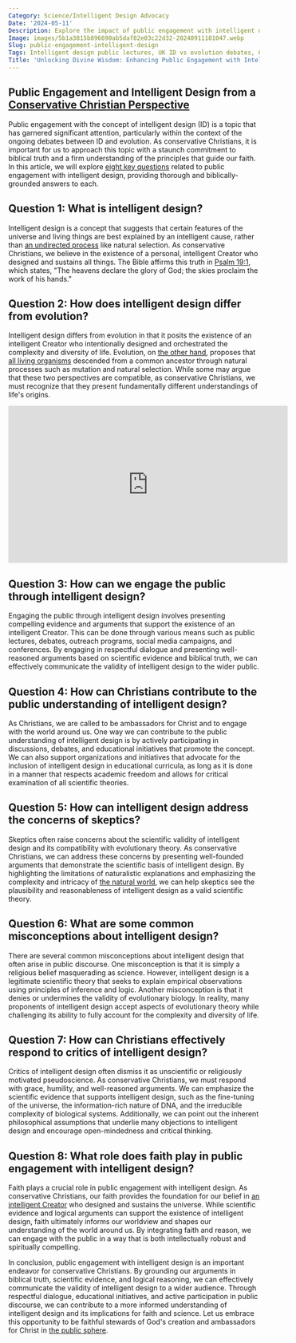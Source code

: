 ```yaml
---
Category: Science/Intelligent Design Advocacy
Date: '2024-05-11'
Description: Explore the impact of public engagement with intelligent design through UK lectures, debates, outreach programs, social media campaigns, and conferences. Delve into the intersection of ID and evolution in Christian outreach efforts.
Image: images/5b1a3815b896690ab5daf82e03c22d32-20240911181047.webp
Slug: public-engagement-intelligent-design
Tags: Intelligent design public lectures, UK ID vs evolution debates, Christian ID outreach programs, Social media ID campaigns, Intelligent design UK conferences
Title: 'Unlocking Divine Wisdom: Enhancing Public Engagement with Intelligent Design'
---
```


## Public Engagement and Intelligent Design from a [Conservative Christian Perspective](/legal-challenges)

Public engagement with the concept of intelligent design (ID) is a topic that has garnered significant attention, particularly within the context of the ongoing debates between ID and evolution. As conservative Christians, it is important for us to approach this topic with a staunch commitment to biblical truth and a firm understanding of the principles that guide our faith. In this article, we will explore [eight key questions](/legal-challenges) related to public engagement with intelligent design, providing thorough and biblically-grounded answers to each.

## Question 1: What is intelligent design?

Intelligent design is a concept that suggests that certain features of the universe and living things are best explained by an intelligent cause, rather than [an undirected process](/evolutionary-theory-flaws) like natural selection. As conservative Christians, we believe in the existence of a personal, intelligent Creator who designed and sustains all things. The Bible affirms this truth in [Psalm 19:1](https://www.bibleref.com/Psalm/19/Psalm-19-1.html), which states, "The heavens declare the glory of God; the skies proclaim the work of his hands."

## Question 2: How does intelligent design differ from evolution?

Intelligent design differs from evolution in that it posits the existence of an intelligent Creator who intentionally designed and orchestrated the complexity and diversity of life. Evolution, on [the other hand](/understanding-the-difference-between-water-baptism-and-spirit-baptism-a-comprehensive-guide-for-christian-believers), proposes that [all living organisms](/genetic-evidence-challenges) descended from a common ancestor through natural processes such as mutation and natural selection. While some may argue that these two perspectives are compatible, as conservative Christians, we must recognize that they present fundamentally different understandings of life's origins.


<iframe width="560" height="315" src="https://www.youtube.com/embed/i7HBm9n_MJU" frameborder="0" allow="autoplay; encrypted-media" allowfullscreen></iframe>


## Question 3: How can we engage the public through intelligent design?

Engaging the public through intelligent design involves presenting compelling evidence and arguments that support the existence of an intelligent Creator. This can be done through various means such as public lectures, debates, outreach programs, social media campaigns, and conferences. By engaging in respectful dialogue and presenting well-reasoned arguments based on scientific evidence and biblical truth, we can effectively communicate the validity of intelligent design to the wider public.

## Question 4: How can Christians contribute to the public understanding of intelligent design?

As Christians, we are called to be ambassadors for Christ and to engage with the world around us. One way we can contribute to the public understanding of intelligent design is by actively participating in discussions, debates, and educational initiatives that promote the concept. We can also support organizations and initiatives that advocate for the inclusion of intelligent design in educational curricula, as long as it is done in a manner that respects academic freedom and allows for critical examination of all scientific theories.

## Question 5: How can intelligent design address the concerns of skeptics?

Skeptics often raise concerns about the scientific validity of intelligent design and its compatibility with evolutionary theory. As conservative Christians, we can address these concerns by presenting well-founded arguments that demonstrate the scientific basis of intelligent design. By highlighting the limitations of naturalistic explanations and emphasizing the complexity and intricacy of [the natural world](/scripture-based-scientific-models), we can help skeptics see the plausibility and reasonableness of intelligent design as a valid scientific theory.

## Question 6: What are some common misconceptions about intelligent design?

There are several common misconceptions about intelligent design that often arise in public discourse. One misconception is that it is simply a religious belief masquerading as science. However, intelligent design is a legitimate scientific theory that seeks to explain empirical observations using principles of inference and logic. Another misconception is that it denies or undermines the validity of evolutionary biology. In reality, many proponents of intelligent design accept aspects of evolutionary theory while challenging its ability to fully account for the complexity and diversity of life.

## Question 7: How can Christians effectively respond to critics of intelligent design?

Critics of intelligent design often dismiss it as unscientific or religiously motivated pseudoscience. As conservative Christians, we must respond with grace, humility, and well-reasoned arguments. We can emphasize the scientific evidence that supports intelligent design, such as the fine-tuning of the universe, the information-rich nature of DNA, and the irreducible complexity of biological systems. Additionally, we can point out the inherent philosophical assumptions that underlie many objections to intelligent design and encourage open-mindedness and critical thinking.

## Question 8: What role does faith play in public engagement with intelligent design?

Faith plays a crucial role in public engagement with intelligent design. As conservative Christians, our faith provides the foundation for our belief in [an intelligent Creator](/scientific-research-creationism) who designed and sustains the universe. While scientific evidence and logical arguments can support the existence of intelligent design, faith ultimately informs our worldview and shapes our understanding of the world around us. By integrating faith and reason, we can engage with the public in a way that is both intellectually robust and spiritually compelling.

In conclusion, public engagement with intelligent design is an important endeavor for conservative Christians. By grounding our arguments in biblical truth, scientific evidence, and logical reasoning, we can effectively communicate the validity of intelligent design to a wider audience. Through respectful dialogue, educational initiatives, and active participation in public discourse, we can contribute to a more informed understanding of intelligent design and its implications for faith and science. Let us embrace this opportunity to be faithful stewards of God's creation and ambassadors for Christ in [the public sphere](/christian-symbols-in-public-spaces).